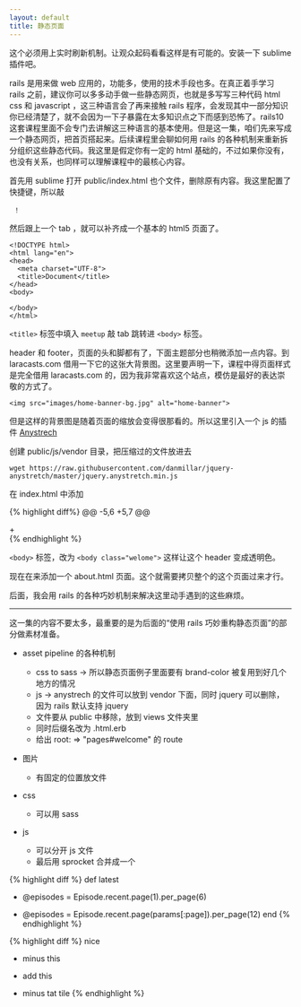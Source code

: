 ```yaml
---
layout: default
title: 静态页面
---
```


<!-- 一个硬要求，静态页面涉及的代码要在这一页文档上可以贴得下，步骤也不能太多，太多了大家就疲劳了
     - 这个简单，可以先不用 font-awesome 了
     - 要抽出 laoyout 概念，可以要 header 不要 footer，header 也不用写的很全
       - 但是还是要写多于一个页面，可以写个 about 页面。

     - 也不一定非要再后面一集里面就把所有的巧妙机制都展示了，可以分几个视频逐步抽出，不足的素材部分也可以逐步添加进来的
 -->

 这个必须用上实时刷新机制。让观众起码看看这样是有可能的。安装一下 sublime 插件吧。

rails 是用来做 web 应用的，功能多，使用的技术手段也多。在真正着手学习 rails 之前，建议你可以多多动手做一些静态网页，也就是多写写三种代码 html css 和 javascript ，这三种语言会了再来接触 rails 程序，会发现其中一部分知识你已经清楚了，就不会因为一下子暴露在太多知识点之下而感到恐怖了。rails10 这套课程里面不会专门去讲解这三种语言的基本使用。但是这一集，咱们先来写成一个静态网页，把首页搭起来。后续课程里会聊如何用 rails 的各种机制来重新拆分组织这些静态代码。我这里是假定你有一定的 html 基础的，不过如果你没有，也没有关系，也同样可以理解课程中的最核心内容。

首先用 sublime 打开 public/index.html 也个文件，删除原有内容。我这里配置了快捷键，所以敲

     ！

然后跟上一个 tab ，就可以补齐成一个基本的 html5 页面了。

    <!DOCTYPE html>
    <html lang="en">
    <head>
      <meta charset="UTF-8">
      <title>Document</title>
    </head>
    <body>

    </body>
    </html>

`<title>` 标签中填入 `meetup` 敲 tab 跳转进 `<body>` 标签。




header 和 footer，页面的头和脚都有了，下面主题部分也稍微添加一点内容。到 laracasts.com 借用一下它的这张大背景图。这里要声明一下，课程中得页面样式是完全借用 laracasts.com 的，因为我非常喜欢这个站点，模仿是最好的表达崇敬的方式了。


    <img src="images/home-banner-bg.jpg" alt="home-banner">


但是这样的背景图是随着页面的缩放会变得很那看的。所以这里引入一个 js 的插件 [Anystrech](https://github.com/danmillar/jquery-anystretch)

创建 public/js/vendor 目录，把压缩过的文件放进去

    wget https://raw.githubusercontent.com/danmillar/jquery-anystretch/master/jquery.anystretch.min.js

在 index.html 中添加

{% highlight diff%}
@@ -5,6 +5,7 @@
   <title>Document</title>
   <link rel="stylesheet" href="css/layout.css">
   <link rel="stylesheet" href="css/common.css">
+  <script src="js/vendor/jquery.anystretch.min.js"></script>
 </head>
 <body>
   <div class="navbar clearfix">
{% endhighlight %}


`<body>` 标签，改为 `<body class="welome">` 这样让这个 header 变成透明色。

现在在来添加一个 about.html 页面。这个就需要拷贝整个的这个页面过来才行。



后面，我会用 rails 的各种巧妙机制来解决这里动手遇到的这些麻烦。

---


这一集的内容不要太多，最重要的是为后面的“使用 rails 巧妙重构静态页面”的部分做素材准备。

- asset pipeline 的各种机制
  - css to sass -> 所以静态页面例子里面要有 brand-color 被复用到好几个地方的情况
  - js -> anystrech 的文件可以放到 vendor 下面，同时 jquery 可以删除，因为 rails 默认支持 jquery
  - 文件要从 public 中移除，放到 views 文件夹里
  - 同时后缀名改为 .html.erb
  - 给出 root: => "pages#welcome" 的 route


- 图片
  - 有固定的位置放文件
- css
  - 可以用 sass
- js
  - 可以分开 js 文件
  - 最后用 sprocket 合并成一个

{% highlight diff %}
   def latest
-    @episodes = Episode.recent.page(1).per_page(6)
+    @episodes = Episode.recent.page(params[:page]).per_page(12)
   end
{% endhighlight %}

{% highlight diff %}
  nice
- minus this
+   add this
- minus tat
  tile
{% endhighlight %}
